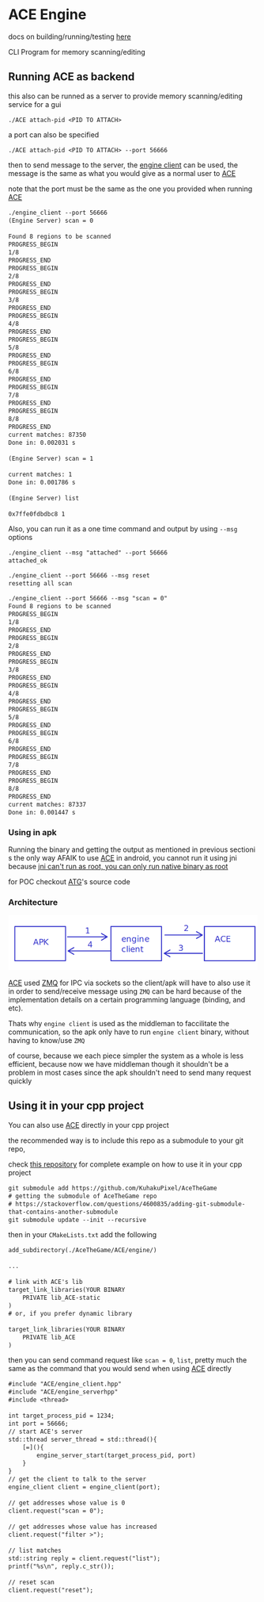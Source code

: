# ACE Engine 
docs on building/running/testing [here](./docs/)

CLI Program for memory scanning/editing

## Running ACE as backend
this also can be runned as a server to provide memory scanning/editing
service for a gui 

```
./ACE attach-pid <PID TO ATTACH>
```

a port can also be specified

```
./ACE attach-pid <PID TO ATTACH> --port 56666
```

then to send message to the server, the [engine client](./engine/client/) can be 
used, the message is the same as what you would give as a normal user to 
[ACE](./)

note that the port must be the same as the one you provided when running [ACE](./)

```
./engine_client --port 56666
(Engine Server) scan = 0

Found 8 regions to be scanned
PROGRESS_BEGIN
1/8
PROGRESS_END
PROGRESS_BEGIN
2/8
PROGRESS_END
PROGRESS_BEGIN
3/8
PROGRESS_END
PROGRESS_BEGIN
4/8
PROGRESS_END
PROGRESS_BEGIN
5/8
PROGRESS_END
PROGRESS_BEGIN
6/8
PROGRESS_END
PROGRESS_BEGIN
7/8
PROGRESS_END
PROGRESS_BEGIN
8/8
PROGRESS_END
current matches: 87350
Done in: 0.002031 s

(Engine Server) scan = 1

current matches: 1
Done in: 0.001786 s

(Engine Server) list

0x7ffe0fdbdbc8 1

```


Also, you can run it as a one time command and output by using 
`--msg` options

```
./engine_client --msg "attached" --port 56666
attached_ok
```

```
./engine_client --port 56666 --msg reset
resetting all scan
```

```
./engine_client --port 56666 --msg "scan = 0"
Found 8 regions to be scanned
PROGRESS_BEGIN
1/8
PROGRESS_END
PROGRESS_BEGIN
2/8
PROGRESS_END
PROGRESS_BEGIN
3/8
PROGRESS_END
PROGRESS_BEGIN
4/8
PROGRESS_END
PROGRESS_BEGIN
5/8
PROGRESS_END
PROGRESS_BEGIN
6/8
PROGRESS_END
PROGRESS_BEGIN
7/8
PROGRESS_END
PROGRESS_BEGIN
8/8
PROGRESS_END
current matches: 87337
Done in: 0.001447 s

```
### Using in apk

Running the binary and getting the output as mentioned in 
previous sectioni s the only way
AFAIK to use [ACE](./) in android, you cannot run it using jni
because [jni can't run as root, you can only run native binary as root](https://stackoverflow.com/a/7102780/14073678)

for POC checkout [ATG](../ATG/)'s source code 

### Architecture
![](./docs/backend_apk_arch.png)

[ACE](./) used [ZMQ](https://github.com/zeromq/libzmq) for IPC via sockets
so the client/apk will have to also use it in order to send/receive message
using `ZMQ` can be hard because of the implementation details on a certain 
programming language (binding, and etc).

Thats why `engine client` is used as the middleman
to faccilitate the communication, so the apk only have to run 
`engine client` binary, without having to know/use `ZMQ`

of course, because we each piece simpler
the system as a whole is less efficient, because now we have middleman
though it shouldn't be a problem in most cases since the apk
shouldn't need to send many request quickly



## Using it in your cpp project
You can also use [ACE](./) directly in your cpp project 

the recommended way is to include this repo as a submodule
to your git repo, 

check [this repository](https://github.com/KuhakuPixel/ACEAsLib) for complete example on how to use it in your cpp project

```
git submodule add https://github.com/KuhakuPixel/AceTheGame
# getting the submodule of AceTheGame repo
# https://stackoverflow.com/questions/4600835/adding-git-submodule-that-contains-another-submodule
git submodule update --init --recursive
```

then in your `CMakeLists.txt` add the following

```
add_subdirectory(./AceTheGame/ACE/engine/)

...

# link with ACE's lib
target_link_libraries(YOUR BINARY
    PRIVATE lib_ACE-static
)
# or, if you prefer dynamic library

target_link_libraries(YOUR BINARY
    PRIVATE lib_ACE
)

```


then you can send command request like `scan = 0`, `list`, pretty much the same
as the command that you would send when using 
[ACE](./) directly

```
#include "ACE/engine_client.hpp"
#include "ACE/engine_serverhpp"
#include <thread>

int target_process_pid = 1234;
int port = 56666;
// start ACE's server
std::thread server_thread = std::thread(){
    [=](){
        engine_server_start(target_process_pid, port)
    }
}
// get the client to talk to the server
engine_client client = engine_client(port);

// get addresses whose value is 0
client.request("scan = 0");

// get addresses whose value has increased
client.request("filter >");

// list matches
std::string reply = client.request("list");
printf("%s\n", reply.c_str());

// reset scan
client.request("reset");
```